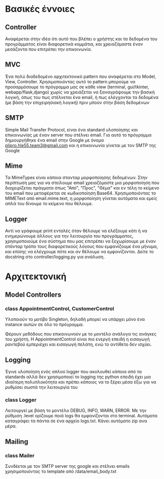 # Βασικές έννοιες

## Controller
Αναφέρεται στην ιδέα ότι αυτό που βλέπει ο χρήστης και τα δεδομένα του προγράμματος είναι διαφορετικά κομμάτια, και χρειαζόμαστε έναν μεσάζοντα που επιτρέπει την επικοινωνία.

## MVC 
Ένα πολύ διαδεδομένο αρχιτεκτονικό pattern που αναφέρεται στο Model, View, Controller. Χρησιμοποιόντας αυτό το pattern μπορούμε να προσαρμόσουμε το πρόγραμμα μας σε κάθε view (terminal, gui/tkinter, webapp/flask,django) χωρίς να χρειάζεται να ξαναγράψουμε την βασική λογική, όπως του πως στέλνεται ένα email, ή πως ελέγχονται τα δεδομένα (με βάση την επιχειρησιακή λογική) πριν μπούν στην βάση δεδομένων

## SMTP
Simple Mail Transfer Protocol, είναι ένα standard υλοποίησης και επικοινωνίας με έναν server που στέλνει email. Για αυτό το πρόγραμμα δημιουργήθηκε ένα email στην Google με όνομα plipro.hle55.team3@gmail.com και η επικοινωνία γίνεται
με τον SMTP της Google

## Mime
Τα MimeTypes είναι κάποια στανταρ μορφοποίησης δεδομένων. Στην περίπτωση μας
για να στείλουμε email χρειαζόμαστε μια μορφοποίηση που διαχειρίζεται πράγματα όπως "Από", "Προς", "Θέμα" και εν τέλη το κείμενο του email που μεταφέρεται σε κωδικοποίηση Base64. Χρησιμοποιόντας το MIMEText από email.mime.text, η μορφοποίηση γίνεται αυτόματα και εμείς απλά του δίνουμε το κείμενο που θέλουμε.

## Logger
Αντί να γράφουμε print εντολές όταν θέλουμε να ελέξουμε κάτι ή να ενημερώνουμε άλλους για την λειτουργία του προγράμματος, χρησιμοποιούμε ένα σύστημα που μας επιτρέπει να ξεχωρίσουμε με έναν στάνταρ τρόπο τους διαφορετικούς λόγους που εμφανίζουμε ένα μήνυμα, και επίσης να ελέγχουμε πότε και αν θέλουμε να εμφανίζονται.
Δείτε το docstring στο controller/logging.py για ανάλυση. 

# Αρχιτεκτονική

## Model Controllers

### class AppointmentControl, CustomerControl

Υλοποιούν το μοτίβο Singleton, δηλαδή μπορεί να υπάρχει μόνο ένα instance αυτών σε όλο το πρόγραμμα.

Φέρουν μεθόδους που επικοινωνούν με το μοντέλο ανάλογα τις ανάγκες του χρήστη. Η AppointmentControl είναι πιο ενεργή επειδή η εισαγωγή ραντεβού εμπεριέχει και εισαγωγή πελάτη, ενώ το αντίθετο δεν ισχύει.

## Logging
Έγινε υλοποίηση ενός απλού logger που ακολουθεί κάποια από τα standards αλλά δεν χρησιμοποιεί το logging της python επειδή έχει μια ιδιαίτερη πολυπλοκότητα και πρέπει κάποιος να το ξέρει μέσα έξω για να ρυθμίσει σωστά την λειτουργία του

### class Logger

Λειτουργεί με βάση το μοντέλο DEBUG, INFO, WARN, ERROR. Με την ρύθμιση .level ορίζουμε ποιά logs θα εμφανίζονται στο terminal. Αυτόματα καταγράφει τα πάντα σε ένα αρχείο logs.txt. Κάνει αυτόματο zip ανα μέρα.

## Mailing

### class Mailer

Συνδέεται με τον SMTP server της google και στέλνει emails χρησιμοποιόντας το template από /data/email_body.txt



